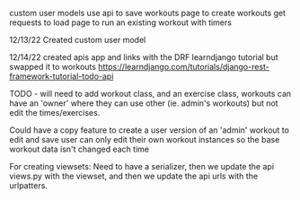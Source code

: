 custom user models
use api to save workouts
page to create workouts
get requests to load
page to run an existing workout with timers


12/13/22
Created custom user model 

12/14/22
created apis app and links with the DRF learndjango tutorial but swapped it to workouts
https://learndjango.com/tutorials/django-rest-framework-tutorial-todo-api

TODO - will need to add workout class, and an exercise class,
workouts can have an 'owner' where they can use other (ie. admin's workouts) but not edit the times/exercises.

Could have a copy feature to create a user version of an 'admin' workout to edit and save
user can only edit their own workout instances so the base workout data isn't changed each time


For creating viewsets: Need to have a serializer, then we update the api views.py with the viewset, and then we update the api urls with the urlpatters.




